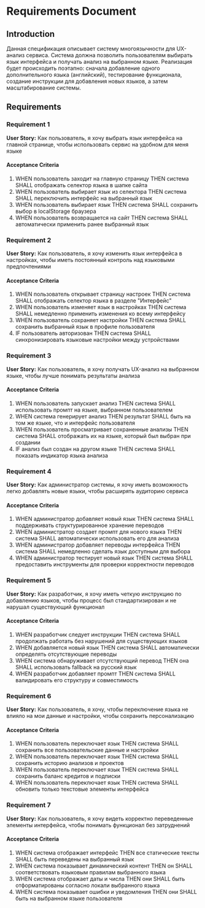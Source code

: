 # Requirements Document

## Introduction

Данная спецификация описывает систему многоязычности для UX-анализ сервиса. Система должна позволить пользователям выбирать язык интерфейса и получать анализ на выбранном языке. Реализация будет происходить поэтапно: сначала добавление одного дополнительного языка (английский), тестирование функционала, создание инструкции для добавления новых языков, а затем масштабирование системы.

## Requirements

### Requirement 1

**User Story:** Как пользователь, я хочу выбрать язык интерфейса на главной странице, чтобы использовать сервис на удобном для меня языке

#### Acceptance Criteria

1. WHEN пользователь заходит на главную страницу THEN система SHALL отображать селектор языка в шапке сайта
2. WHEN пользователь выбирает язык из селектора THEN система SHALL переключить интерфейс на выбранный язык
3. WHEN пользователь выбирает язык THEN система SHALL сохранить выбор в localStorage браузера
4. WHEN пользователь возвращается на сайт THEN система SHALL автоматически применить ранее выбранный язык

### Requirement 2

**User Story:** Как пользователь, я хочу изменить язык интерфейса в настройках, чтобы иметь постоянный контроль над языковыми предпочтениями

#### Acceptance Criteria

1. WHEN пользователь открывает страницу настроек THEN система SHALL отображать селектор языка в разделе "Интерфейс"
2. WHEN пользователь изменяет язык в настройках THEN система SHALL немедленно применить изменения ко всему интерфейсу
3. WHEN пользователь сохраняет настройки THEN система SHALL сохранить выбранный язык в профиле пользователя
4. IF пользователь авторизован THEN система SHALL синхронизировать языковые настройки между устройствами

### Requirement 3

**User Story:** Как пользователь, я хочу получать UX-анализ на выбранном языке, чтобы лучше понимать результаты анализа

#### Acceptance Criteria

1. WHEN пользователь запускает анализ THEN система SHALL использовать промпт на языке, выбранном пользователем
2. WHEN система генерирует анализ THEN результат SHALL быть на том же языке, что и интерфейс пользователя
3. WHEN пользователь просматривает сохраненные анализы THEN система SHALL отображать их на языке, который был выбран при создании
4. IF анализ был создан на другом языке THEN система SHALL показать индикатор языка анализа

### Requirement 4

**User Story:** Как администратор системы, я хочу иметь возможность легко добавлять новые языки, чтобы расширять аудиторию сервиса

#### Acceptance Criteria

1. WHEN администратор добавляет новый язык THEN система SHALL поддерживать структурированное хранение переводов
2. WHEN администратор создает промпт для нового языка THEN система SHALL автоматически использовать его для анализа
3. WHEN администратор добавляет переводы интерфейса THEN система SHALL немедленно сделать язык доступным для выбора
4. WHEN администратор тестирует новый язык THEN система SHALL предоставить инструменты для проверки корректности переводов

### Requirement 5

**User Story:** Как разработчик, я хочу иметь четкую инструкцию по добавлению языков, чтобы процесс был стандартизирован и не нарушал существующий функционал

#### Acceptance Criteria

1. WHEN разработчик следует инструкции THEN система SHALL продолжать работать без нарушений для существующих языков
2. WHEN добавляется новый язык THEN система SHALL автоматически определять отсутствующие переводы
3. WHEN система обнаруживает отсутствующий перевод THEN она SHALL использовать fallback на русский язык
4. WHEN разработчик добавляет промпт THEN система SHALL валидировать его структуру и совместимость

### Requirement 6

**User Story:** Как пользователь, я хочу, чтобы переключение языка не влияло на мои данные и настройки, чтобы сохранить персонализацию

#### Acceptance Criteria

1. WHEN пользователь переключает язык THEN система SHALL сохранить все пользовательские данные и настройки
2. WHEN пользователь переключает язык THEN система SHALL сохранить историю анализов и проектов
3. WHEN пользователь переключает язык THEN система SHALL сохранить баланс кредитов и подписки
4. WHEN пользователь переключает язык THEN система SHALL обновить только текстовые элементы интерфейса

### Requirement 7

**User Story:** Как пользователь, я хочу видеть корректно переведенные элементы интерфейса, чтобы понимать функционал без затруднений

#### Acceptance Criteria

1. WHEN система отображает интерфейс THEN все статические тексты SHALL быть переведены на выбранный язык
2. WHEN система показывает динамический контент THEN он SHALL соответствовать языковым правилам выбранного языка
3. WHEN система отображает даты и числа THEN они SHALL быть отформатированы согласно локали выбранного языка
4. WHEN система показывает ошибки и уведомления THEN они SHALL быть на выбранном языке пользователя